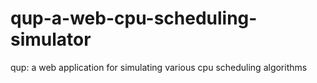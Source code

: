 # qup-a-web-cpu-scheduling-simulator
qup: a web application for simulating various cpu scheduling algorithms
